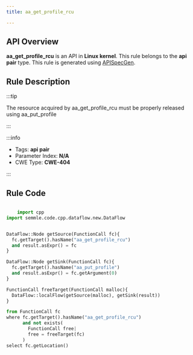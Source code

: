 ```yaml
---
title: aa_get_profile_rcu

---
```



## API Overview
**aa_get_profile_rcu** is an API in **Linux kernel**. This rule belongs to the **api pair** type. This rule is generated using [APISpecGen](../../tools/APISpecGen).
## Rule Description

:::tip

The resource acquired by aa_get_profile_rcu must be properly released using aa_put_profile

:::

:::info

- Tags: **api pair**
- Parameter Index: **N/A**
- CWE Type: **CWE-404**

:::

## Rule Code
```python

    import cpp
import semmle.code.cpp.dataflow.new.DataFlow


DataFlow::Node getSource(FunctionCall fc){
  fc.getTarget().hasName("aa_get_profile_rcu")
  and result.asExpr() = fc
}

DataFlow::Node getSink(FunctionCall fc){
  fc.getTarget().hasName("aa_put_profile")
  and result.asExpr() = fc.getArgument(0)
}

FunctionCall freeTarget(FunctionCall malloc){
  DataFlow::localFlow(getSource(malloc), getSink(result))
}

from FunctionCall fc
where fc.getTarget().hasName("aa_get_profile_rcu")
      and not exists(
        FunctionCall free| 
        free = freeTarget(fc)
      )
select fc.getLocation()

    
```